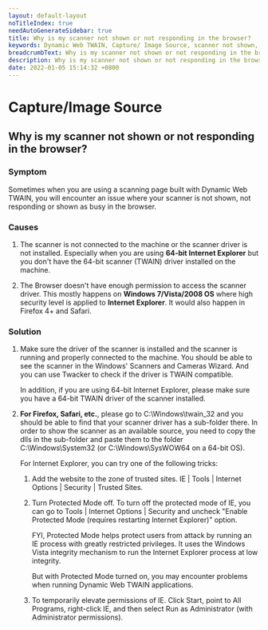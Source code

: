 ```yaml
---
layout: default-layout
noTitleIndex: true
needAutoGenerateSidebar: true
title: Why is my scanner not shown or not responding in the browser?
keywords: Dynamic Web TWAIN, Capture/ Image Source, scanner not shown, scanner not responding
breadcrumbText: Why is my scanner not shown or not responding in the browser?
description: Why is my scanner not shown or not responding in the browser?
date: 2022-01-05 15:14:32 +0800
---
```


# Capture/Image Source

## Why is my scanner not shown or not responding in the browser?

### Symptom

Sometimes when you are using a scanning page built with Dynamic Web TWAIN, you will encounter an issue where your scanner is not shown, not responding or shown as busy in the browser.

### Causes

1. The scanner is not connected to the machine or the scanner driver is not installed.
   Especially when you are using **64-bit Internet Explorer** but you don't have the 64-bit scanner (TWAIN) driver installed on the machine.

2. The Browser doesn't have enough permission to access the scanner driver.
   This mostly happens on **Windows 7/Vista/2008 OS** where high security level is applied to **Internet Explorer**. It would also happen in Firefox 4+ and Safari.

### Solution

1. Make sure the driver of the scanner is installed and the scanner is running and properly connected to the machine. You should be able to see the scanner in the Windows' Scanners and Cameras Wizard. And you can use Twacker to check if the driver is TWAIN compatible.

   In addition, if you are using 64-bit Internet Explorer, please make sure you have a 64-bit TWAIN driver of the scanner installed.

2. **For Firefox, Safari, etc.**, please go to C:\Windows\twain_32 and you should be able to find that your scanner driver has a sub-folder there. In order to show the scanner as an available source, you need to copy the dlls in the sub-folder and paste them to the folder C:\Windows\System32 (or C:\Windows\SysWOW64 on a 64-bit OS).

   For Internet Explorer, you can try one of the following tricks:
     1. Add the website to the zone of trusted sites.
       IE | Tools | Internet Options | Security | Trusted Sites.
       
     2. Turn Protected Mode off.
        To turn off the protected mode of IE, you can go to Tools | Internet Options | Security and uncheck "Enable Protected Mode (requires restarting Internet Explorer)" option.

        FYI, Protected Mode helps protect users from attack by running an IE process with greatly restricted privileges. It uses the Windows Vista integrity mechanism to run the        Internet Explorer process at low integrity.

        But with Protected Mode turned on, you may encounter problems when running Dynamic Web TWAIN applications.
     
     3. To temporarily elevate permissions of IE.
        Click Start, point to All Programs, right-click IE, and then select Run as Administrator (with Administrator permissions).

